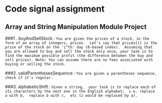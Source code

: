 # Code signal assignment 
 ## Array and String Manipulation Module Project 
 
 ###1 . buyAndSellStock : 
` You are given the prices of a stock,
in the form of an array of integers, prices. 
Let's say that prices[i] is the price of the stock on the 'i^th' day (0-based index). 
Assuming that you are allowed to buy and sell the stock only once, your task is to find the maximum possible profit (the difference between the buy and sell prices).
Note: You can assume there are no fees associated with buying or selling the stock.
`

###2. validParenthesesSequence :
`
You are given a parentheses sequence, check if it's regular.
`

###3. alphabeticShift : 
`
Given a string, 
your task is to replace each of its characters by the next one in the English alphabet; 
i.e. replace a with b, 
replace b with c, 
etc (z would be replaced by a).
`
